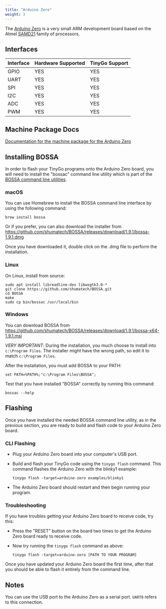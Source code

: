 ```yaml
---
title: "Arduino Zero"
weight: 3
---
```


The [Arduino Zero](https://store.arduino.cc/arduino-zero) is a very small ARM development board based on the Atmel [SAMD21](https://www.microchip.com/wwwproducts/en/ATSAMD21G18) family of processors.

## Interfaces

| Interface | Hardware Supported | TinyGo Support |
| --------- | ------------- | ----- |
| GPIO      | YES | YES |
| UART      | YES | YES |
| SPI      | YES | YES |
| I2C      | YES | YES |
| ADC      | YES | YES |
| PWM      | YES | YES |

## Machine Package Docs

[Documentation for the machine package for the Arduino Zero](../machine/arduino-zero)

## Installing BOSSA

In order to flash your TinyGo programs onto the Arduino Zero board, you will need to install the "bossac" command line utility which is part of the [BOSSA command line utilities](https://github.com/shumatech/BOSSA).

### macOS

You can use Homebrew to install the BOSSA command line interface by using the following command:

```shell
brew install bossa
```

Or if you  prefer, you can also download the installer from https://github.com/shumatech/BOSSA/releases/download/1.9.1/bossa-1.9.1.dmg

Once you have downloaded it, double click on the .dmg file to perform the installation.

### Linux

On Linux, install from source:

```shell
sudo apt install libreadline-dev libwxgtk3.0-* 
git clone https://github.com/shumatech/BOSSA.git
cd BOSSA
make
sudo cp bin/bossac /usr/local/bin
```

### Windows

You can download BOSSA from https://github.com/shumatech/BOSSA/releases/download/1.9.1/bossa-x64-1.9.1.msi

*VERY IMPORTANT*: During the installation, you much choose to install into `c:\Program Files`. The installer might have the wrong path, so edit it to match  `c:\Program Files`.

After the installation, you must add BOSSA to your PATH:

```shell
set PATH=%PATH%;"c:\Program Files\BOSSA";
```

Test that you have installed "BOSSA" correctly by running this command:

```shell
bossac --help
```

## Flashing

Once you have installed the needed BOSSA command line utility, as in the previous section, you are ready to build and flash code to your Arduino Zero board.

### CLI Flashing

- Plug your Arduino Zero board into your computer's USB port.
- Build and flash your TinyGo code using the `tinygo flash` command. This command flashes the Arduino Zero with the blinky1 example:

    ```
    tinygo flash -target=arduino-zero examples/blinky1
    ```

- The Arduino Zero board should restart and then begin running your program.


### Troubleshooting

If you have troubles getting your Arduino Zero board to receive code, try this:

- Press the "RESET" button on the board two times to get the Arduino Zero board ready to receive code.
- Now try running the `tinygo flash` command as above:

    ```shell
    tinygo flash -target=arduino-zero [PATH TO YOUR PROGRAM]
    ```

Once you have updated your Arduino Zero board the first time, after that you should be able to flash it entirely from the command line.

## Notes

You can use the USB port to the Arduino Zero as a serial port. `UART0` refers to this connection.
